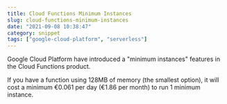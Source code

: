 ```yaml
---
title: Cloud Functions Minimum Instances
slug: cloud-functions-minimum-instances
date: "2021-09-08 10:38:47"
category: snippet
tags: ["google-cloud-platform", "serverless"]
---
```


Google Cloud Platform have introduced a "minimum instances" features in the
Cloud Functions product.

If you have a function using 128MB of memory (the smallest option), it will cost
a minimum €0.061 per day (€1.86 per month) to run 1 minimum instance.

